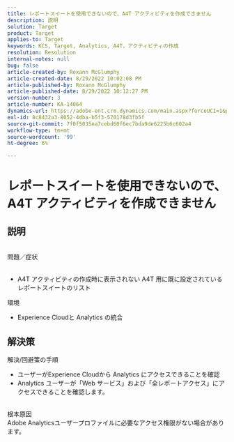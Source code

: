 ```yaml
---
title: レポートスイートを使用できないので、A4T アクティビティを作成できません
description: 説明
solution: Target
product: Target
applies-to: Target
keywords: KCS, Target, Analytics, A4T，アクティビティの作成
resolution: Resolution
internal-notes: null
bug: false
article-created-by: Roxann McGlumphy
article-created-date: 8/29/2022 10:02:08 PM
article-published-by: Roxann McGlumphy
article-published-date: 8/29/2022 10:12:27 PM
version-number: 3
article-number: KA-14064
dynamics-url: https://adobe-ent.crm.dynamics.com/main.aspx?forceUCI=1&pagetype=entityrecord&etn=knowledgearticle&id=fc0a3834-e627-ed11-9db1-002248086d3d
exl-id: 8c8432a3-8052-4dba-b5f3-570178d3fb5f
source-git-commit: 7f0f5035ea7cebd60f6ec7bda9de6225b6c602a4
workflow-type: tm+mt
source-wordcount: '99'
ht-degree: 6%

---
```


# レポートスイートを使用できないので、A4T アクティビティを作成できません

## 説明

<br>問題／症状<br><br>
- A4T アクティビティの作成時に表示されない A4T 用に既に設定されているレポートスイートのリスト



環境
- Experience Cloudと Analytics の統合



## 解決策

解決/回避策の手順
- ユーザーがExperience Cloudから Analytics にアクセスできることを確認
- Analytics ユーザーが「Web サービス」および「全レポートアクセス」にアクセスできることを確認します。

<br>根本原因<br>
Adobe Analyticsユーザープロファイルに必要なアクセス権限がない場合があります。
